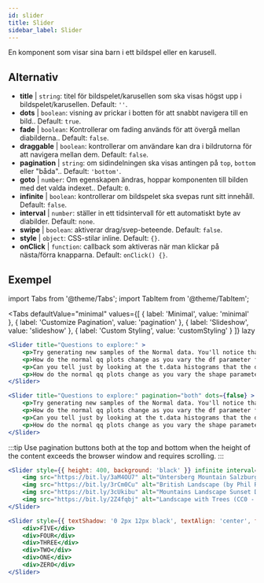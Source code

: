 ```yaml
---
id: slider 
title: Slider
sidebar_label: Slider
---
```


En komponent som visar sina barn i ett bildspel eller en karusell.

## Alternativ

* __title__ | `string`: titel för bildspelet/karusellen som ska visas högst upp i bildspelet/karusellen. Default: `''`.
* __dots__ | `boolean`: visning av prickar i botten för att snabbt navigera till en bild.. Default: `true`.
* __fade__ | `boolean`: Kontrollerar om fading används för att övergå mellan diabilderna.. Default: `false`.
* __draggable__ | `boolean`: kontrollerar om användare kan dra i bildrutorna för att navigera mellan dem. Default: `false`.
* __pagination__ | `string`: om sidindelningen ska visas antingen på `top`, `bottom` eller "båda".. Default: `'bottom'`.
* __goto__ | `number`: Om egenskapen ändras, hoppar komponenten till bilden med det valda indexet.. Default: `0`.
* __infinite__ | `boolean`: kontrollerar om bildspelet ska svepas runt sitt innehåll. Default: `false`.
* __interval__ | `number`: ställer in ett tidsintervall för ett automatiskt byte av diabilder. Default: `none`.
* __swipe__ | `boolean`: aktiverar drag/svep-beteende. Default: `false`.
* __style__ | `object`: CSS-stilar inline. Default: `{}`.
* __onClick__ | `function`: callback som aktiveras när man klickar på nästa/förra knapparna. Default: `onClick() {}`.


## Exempel


import Tabs from '@theme/Tabs';
import TabItem from '@theme/TabItem';

<Tabs
    defaultValue="minimal"
    values={[
        { label: 'Minimal', value: 'minimal' },
        { label: 'Customize Pagination', value: 'pagination' },
        { label: 'Slideshow', value: 'slideshow' },
        { label: 'Custom Styling', value: 'customStyling' }
    ]}
    lazy
>

<TabItem value="minimal">

```jsx live
<Slider title="Questions to explore:" >
    <p>Try generating new samples of the Normal data. You'll notice that the points don't always lie exactly on the line. This is typical variation. As you generate more random realizations of this plot you'll get better calibrated to the kind of deviation you can expect to see from this large a sample of Normal data.</p>
    <p>How do the normal qq plots change as you vary the df parameter for the t-distributed data?</p>
    <p>Can you tell just by looking at the t.data histograms that the data aren't normally distributed? Is it easier to tell from the QQ plots?</p>
    <p>How do the normal qq plots change as you vary the shape parameter in the gamma-distributed data?</p>
</Slider>
```

</TabItem>

<TabItem value="pagination">

```jsx live
<Slider title="Questions to explore:" pagination="both" dots={false} >
    <p>Try generating new samples of the Normal data. You'll notice that the points don't always lie exactly on the line. This is typical variation. As you generate more random realizations of this plot you'll get better calibrated to the kind of deviation you can expect to see from this large a sample of Normal data.</p>
    <p>How do the normal qq plots change as you vary the df parameter for the t-distributed data?</p>
    <p>Can you tell just by looking at the t.data histograms that the data aren't normally distributed? Is it easier to tell from the QQ plots?</p>
    <p>How do the normal qq plots change as you vary the shape parameter in the gamma-distributed data?</p>
</Slider>
```

:::tip
Use pagination buttons both at the top and bottom when the height of the content exceeds the browser window and requires scrolling.
:::

</TabItem>

<TabItem value="slideshow">

```jsx live
<Slider style={{ height: 400, background: 'black' }} infinite interval={2000} >
    <img src="https://bit.ly/3aM4OU7" alt="Untersberg Mountain Salzburg (by Giuseppe Milo, CC BY 3.0)" />
    <img src="https://bit.ly/3rCm0Cu" alt="British Landscape (by Phil Riley, Pixabay License)" />
    <img src="https://bit.ly/3cUkibu" alt="Mountains Landscape Sunset Dusk (Pixabay License)" />
    <img src="https://bit.ly/2Z4fqbj" alt="Landscape with Trees (CC0 - Public Domain)" /> 
</Slider>
```

</TabItem>

<TabItem value="customStyling">

```jsx live
<Slider style={{ textShadow: '0 2px 12px black', textAlign: 'center', fontSize: 90 }} infinite interval={1000} >
    <div>FIVE</div>
    <div>FOUR</div>
    <div>THREE</div>
    <div>TWO</div>
    <div>ONE</div>
    <div>ZERO</div>
</Slider>
```

</TabItem>

</Tabs>


